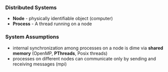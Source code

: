 ### **Distributed Systems**
* **Node** - physically identifiable object (computer)
* **Process** - A thread running on a node

### **System Assumptions**
* internal synchronization among processes on a node is dime via **shared memory** (OpenMP, **PThreads**, Posix threads)
* processes on different nodes can communicate only by sending and receiving messages (mpi)  


